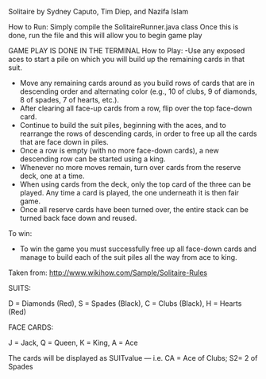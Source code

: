  Solitaire by Sydney Caputo, Tim Diep, and Nazifa Islam 
 
How to Run:
  Simply compile the SolitaireRunner.java class
  Once this is done, run the file and this will allow you to begin game play 
  
  GAME PLAY IS DONE IN THE TERMINAL 
How to Play: 
-Use any exposed aces to start a pile on which you will build up the remaining cards in that suit.
- Move any remaining cards around as you build rows of cards that are in descending order and alternating color (e.g., 10 of clubs, 9 of diamonds, 8 of spades, 7 of hearts, etc.).
- After clearing all face-up cards from a row, flip over the top face-down card.
- Continue to build the suit piles, beginning with the aces, and to rearrange the rows of descending cards, in order to free up all the cards that are face down in piles.
- Once a row is empty (with no more face-down cards), a new descending row can be started using a king.
- Whenever no more moves remain, turn over cards from the reserve deck, one at a time.
- When using cards from the deck, only the top card of the three can be played. Any time a card is played, the one underneath it is then fair game.
- Once all reserve cards have been turned over, the entire stack can be turned back face down and reused.


To win: 
- To win the game you must successfully free up all face-down cards and manage to build each of the suit piles all the way from ace to king.


Taken from: http://www.wikihow.com/Sample/Solitaire-Rules

SUITS:

D = Diamonds (Red),
S = Spades (Black),
C = Clubs (Black),
H = Hearts (Red)


FACE CARDS:

J = Jack,
Q = Queen,
K = King,
A = Ace


The cards will be displayed as SUITvalue — i.e. CA = Ace of Clubs; S2= 2 of Spades
